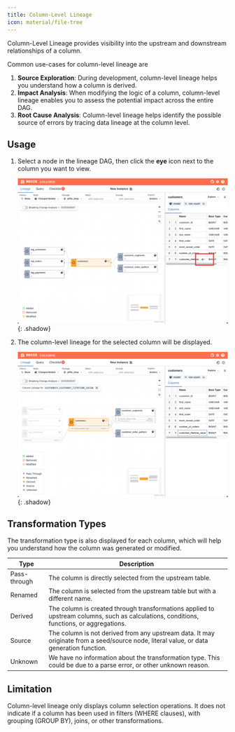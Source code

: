 ```yaml
---
title: Column-Level Lineage
icon: material/file-tree
---
```


Column-Level Lineage provides visibility into the upstream and downstream relationships of a column. 

Common use-cases for column-level lineage are

1. **Source Exploration**: During development, column-level lineage helps you understand how a column is derived.
2. **Impact Analysis**: When modifying the logic of a column, column-level lineage enables you to assess the potential impact across the entire DAG.
3. **Root Cause Analysis**: Column-level lineage helps identify the possible source of errors by tracing data lineage at the column level.

## Usage

1. Select a node in the lineage DAG, then click the **eye** icon next to the column you want to view.

    ![alt text](../assets/images/features/cll-1.png){: .shadow}

1. The column-level lineage for the selected column will be displayed.

    ![alt text](../assets/images/features/cll-2.png){: .shadow}

## Transformation Types

The transformation type is also displayed for each column, which will help you understand how the column was generated or modified.

| Type | Description  |
|------|--------------|
| Pass-through  |The column is directly selected from the upstream table. |
| Renamed | The column is selected from the upstream table but with a different name. |
| Derived | The column is created through transformations applied to upstream columns, such as calculations, conditions, functions, or aggregations. |
| Source | The column is not derived from any upstream data. It may originate from a seed/source node, literal value, or data generation function. |
| Unknown | We have no information about the transformation type. This could be due to a parse error, or other unknown reason. | 


## Limitation

Column-level lineage only displays column selection operations. It does not indicate if a column has been used in filters (WHERE clauses), with grouping (GROUP BY), joins, or other transformations.